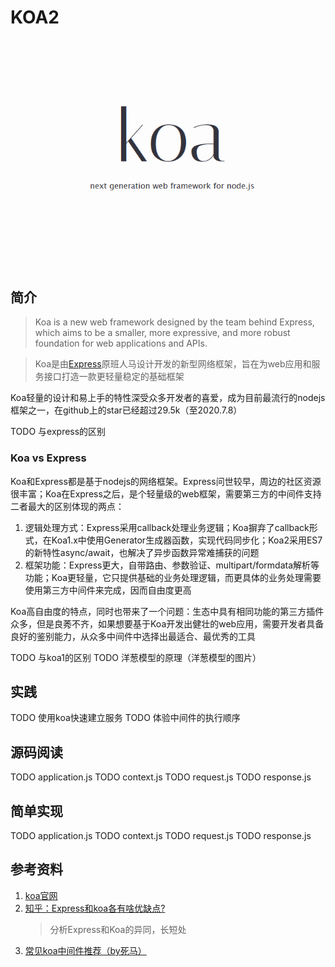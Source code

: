 # KOA2

![avatar](/public/koa-cover.png)
## 简介
> Koa is a new web framework designed by the team behind Express, which aims to be a smaller, more expressive, and more robust foundation for web applications and APIs.

> Koa是由[Express](https://github.com/expressjs/express)原班人马设计开发的新型网络框架，旨在为web应用和服务接口打造一款更轻量稳定的基础框架

Koa轻量的设计和易上手的特性深受众多开发者的喜爱，成为目前最流行的nodejs框架之一，在github上的star已经超过29.5k（至2020.7.8）

TODO 与express的区别
### Koa vs Express
Koa和Express都是基于nodejs的网络框架。Express问世较早，周边的社区资源很丰富；Koa在Express之后，是个轻量级的web框架，需要第三方的中间件支持
二者最大的区别体现的两点：
1. 逻辑处理方式：Express采用callback处理业务逻辑；Koa摒弃了callback形式，在Koa1.x中使用Generator生成器函数，实现代码同步化；Koa2采用ES7的新特性async/await，也解决了异步函数异常难捕获的问题
2. 框架功能：Express更大，自带路由、参数验证、multipart/formdata解析等功能；Koa更轻量，它只提供基础的业务处理逻辑，而更具体的业务处理需要使用第三方中间件来完成，因而自由度更高

Koa高自由度的特点，同时也带来了一个问题：生态中具有相同功能的第三方插件众多，但是良莠不齐，如果想要基于Koa开发出健壮的web应用，需要开发者具备良好的鉴别能力，从众多中间件中选择出最适合、最优秀的工具
> 




TODO 与koa1的区别
TODO 洋葱模型的原理（洋葱模型的图片）


## 实践
TODO 使用koa快速建立服务
TODO 体验中间件的执行顺序


## 源码阅读
TODO application.js
TODO context.js
TODO request.js
TODO response.js


## 简单实现
TODO application.js
TODO context.js
TODO request.js
TODO response.js

## 参考资料
1. [koa官网](https://koajs.com/)
2. [知乎：Express和koa各有啥优缺点?](https://www.zhihu.com/question/38879363)
    > 分析Express和Koa的异同，长短处
3. [常见koa中间件推荐（by死马）](https://www.npmjs.com/package/koa-middlewares)

